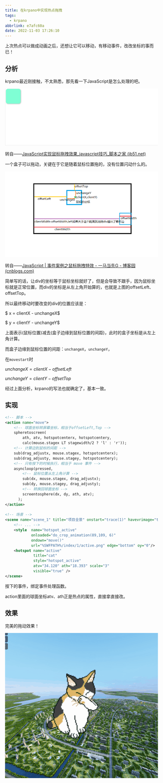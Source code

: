```yaml
---
title: 在krpano中实现热点拖拽
tags:
  - krpano
abbrlink: e7afc60a
date: 2022-11-03 17:26:10
---
```


上次热点可以做成动画之后，还想让它可以移动，有移动事件，改改坐标的事而已！

<!--more-->

## 分析

krpano最近刚接触，不太熟悉，那先看一下JavaScript是怎么处理的吧。

![img](在krpano中实现热点拖拽/20211026110637647.gif)

转自——[JavaScript实现鼠标拖拽效果_javascript技巧_脚本之家 (jb51.net)](https://www.jb51.net/article/226366.htm)

一个盒子可以拖动，关键在于它是随着鼠标位置拖的，没有位置闪动什么的。

![img](在krpano中实现热点拖拽/2616181-20220512113139629-1726759823.png)

转自——[JavaScript | 事件案例之鼠标拖拽特效 - 一马当先G - 博客园 (cnblogs.com)](https://www.cnblogs.com/ymdx/p/16261816.html)

简单写的话，让div的坐标等于鼠标坐标就好了，但是会导致不跟手，因为鼠标坐标就是正常位置，而div的坐标是从左上角开始算的，也就是上图的offsetLeft、offsetTop。

所以最终移动时要改变的div的位置应该是：

$ x = clientX - unchangeX$

$ y = clientY - unchangeY$

上面表示(鼠标位置)减去(盒子边缘到鼠标位置的间距)，此时的盒子坐标是从左上角计算。

而盒子边缘到鼠标位置的间距：`unchangeX`，`unchangeY`，

在`movestart`时

$unchangeX = clientX - offsetLeft$

$unchangeY = clientY - offsetTop$



经过上面分析，krpano的写法也就确定了，基本一致。

## 实现

```xml
<!-- 脚本 -->
<action name="move">
	<!-- 球面坐标转屏幕坐标，相当于offsetLeft,Top -->
	spheretoscreen(
		ath, atv, hotspotcenterx, hotspotcentery, 
		calc(mouse.stagex LT stagewidth/2 ? 'l' : 'r'));
	<!-- 计算边到鼠标的间距 -->
	sub(drag_adjustx, mouse.stagex, hotspotcenterx);
	sub(drag_adjusty, mouse.stagey, hotspotcentery);
	<!-- 只有按下的时候执行，相当于 move 事件 -->
	asyncloop(pressed,
		<!-- 鼠标位置从左上角计算 -->
		sub(dx, mouse.stagex, drag_adjustx);
		sub(dy, mouse.stagey, drag_adjusty);
		<!-- 转换回球面坐标 -->
		screentosphere(dx, dy, ath, atv);	
	  );
</action>

<!-- 场景 -->
<scene name="scene_1" title="项目全景" onstart="trace(1)" havevrimage="true" lat="" lng="" heading="">
	<!-- ... -->
	<style 	name="hotspot_active"
	  		onloaded="do_crop_animation(89,109, 6)"
	  		ondown="move()"
			url="%SWFPATH%/index/1/active.png" edge="bottom" oy="0"/>
	<hotspot name="active" 
             title="cat" 
             style="hotspot_active" 
             atv="34.120" ath="18.393" scale="3" 
             visible="true" />
</scene>
```

按下的事件，绑定事件处理函数。

action里面的球面坐标atv、ath正是热点的属性，直接拿直接改。



## 效果

完美的拖动效果！

![动画](在krpano中实现热点拖拽/动画.gif)